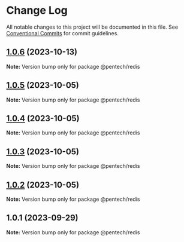 # Change Log

All notable changes to this project will be documented in this file.
See [Conventional Commits](https://conventionalcommits.org) for commit guidelines.

## [1.0.6](https://github.com/nvqh01/pentech/compare/@pentech/redis@1.0.5...@pentech/redis@1.0.6) (2023-10-13)

**Note:** Version bump only for package @pentech/redis

## [1.0.5](https://github.com/nvqh01/pentech/compare/@pentech/redis@1.0.4...@pentech/redis@1.0.5) (2023-10-05)

**Note:** Version bump only for package @pentech/redis

## [1.0.4](https://github.com/nvqh01/pentech/compare/@pentech/redis@1.0.3...@pentech/redis@1.0.4) (2023-10-05)

**Note:** Version bump only for package @pentech/redis

## [1.0.3](https://github.com/nvqh01/pentech/compare/@pentech/redis@1.0.2...@pentech/redis@1.0.3) (2023-10-05)

**Note:** Version bump only for package @pentech/redis

## [1.0.2](https://github.com/nvqh01/pentech/compare/@pentech/redis@1.0.1...@pentech/redis@1.0.2) (2023-10-05)

**Note:** Version bump only for package @pentech/redis

## 1.0.1 (2023-09-29)

**Note:** Version bump only for package @pentech/redis
